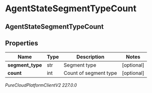 # AgentStateSegmentTypeCount

## AgentStateSegmentTypeCount

## Properties

|Name | Type | Description | Notes|
|------------ | ------------- | ------------- | -------------|
| **segment_type** | str | Segment type | [optional] |
| **count** | int | Count of segment type | [optional] |



_PureCloudPlatformClientV2 227.0.0_

